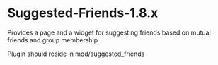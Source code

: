Suggested-Friends-1.8.x
=======================

Provides a page and a widget for suggesting friends based on mutual friends and group membership

Plugin should reside in mod/suggested_friends